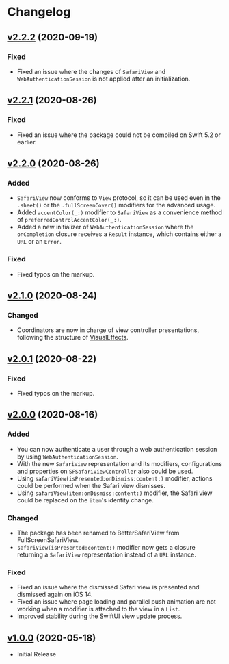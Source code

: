 # Changelog

## [v2.2.2](https://github.com/stleamist/BetterSafariView/releases/tag/v2.2.2) (2020-09-19)
### Fixed
- Fixed an issue where the changes of `SafariView` and `WebAuthenticationSession` is not applied after an initialization.

## [v2.2.1](https://github.com/stleamist/BetterSafariView/releases/tag/v2.2.1) (2020-08-26)
### Fixed
- Fixed an issue where the package could not be compiled on Swift 5.2 or earlier.

## [v2.2.0](https://github.com/stleamist/BetterSafariView/releases/tag/v2.2.0) (2020-08-26)
### Added
- `SafariView` now conforms to `View` protocol, so it can be used even in the `.sheet()` or the `.fullScreenCover()` modifiers for the advanced usage.
- Added `accentColor(_:)` modifier to `SafariView` as a convenience method of `preferredControlAccentColor(_:)`.
- Added a new initializer of `WebAuthenticationSession` where the `onCompletion` closure receives a `Result` instance, which contains either a `URL` or an `Error`.

### Fixed
- Fixed typos on the markup.

## [v2.1.0](https://github.com/stleamist/BetterSafariView/releases/tag/v2.1.0) (2020-08-24)
### Changed
- Coordinators are now in charge of view controller presentations, following the structure of [VisualEffects](https://github.com/twostraws/VisualEffects).

## [v2.0.1](https://github.com/stleamist/BetterSafariView/releases/tag/v2.0.1) (2020-08-22)
### Fixed
- Fixed typos on the markup.

## [v2.0.0](https://github.com/stleamist/BetterSafariView/releases/tag/v2.0.0) (2020-08-16)
### Added
- You can now authenticate a user through a web authentication session by using `WebAuthenticationSession`.
- With the new `SafariView` representation and its modifiers, configurations and properties on `SFSafariViewController` also could be used.
- Using `safariView(isPresented:onDismiss:content:)` modifier, actions could be performed when the Safari view dismisses.
- Using `safariView(item:onDismiss:content:)` modifier, the Safari view could be replaced on the `item`'s identity change.

### Changed
- The package has been renamed to BetterSafariView from FullScreenSafariView.
- `safariView(isPresented:content:)` modifier now gets a closure returning a `SafariView` representation instead of a `URL` instance.

### Fixed
- Fixed an issue where the dismissed Safari view is presented and dismissed again on iOS 14.
- Fixed an issue where page loading and parallel push animation are not working when a modifier is attached to the view in a `List`.
- Improved stability during the SwiftUI view update process.

## [v1.0.0](https://github.com/stleamist/BetterSafariView/releases/tag/v1.0.0) (2020-05-18)
- Initial Release
